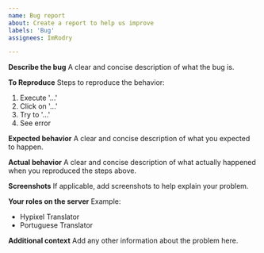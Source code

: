 ```yaml
---
name: Bug report
about: Create a report to help us improve
labels: 'Bug'
assignees: ImRodry

---
```


**Describe the bug**
A clear and concise description of what the bug is.

**To Reproduce**
Steps to reproduce the behavior:
1. Execute '...'
2. Click on '...'
3. Try to '...'
4. See error

**Expected behavior**
A clear and concise description of what you expected to happen.

**Actual behavior**
A clear and concise description of what actually happened when you reproduced the steps above.

**Screenshots**
If applicable, add screenshots to help explain your problem.

**Your roles on the server**
Example:
 - Hypixel Translator
 - Portuguese Translator

**Additional context**
Add any other information about the problem here.
